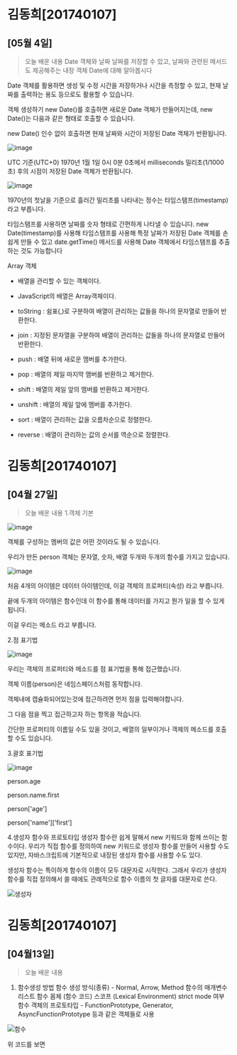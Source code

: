 # 김동희[201740107]
## [05월 4일]
>오늘 배운 내용
Date 객체와 날짜
날짜를 저장할 수 있고, 날짜와 관련된 메서드도 제공해주는 내장 객체 Date에 대해 알아봅시다

Date 객체를 활용하면 생성 및 수정 시간을 저장하거나 시간을 측정할 수 있고, 현재 날짜를 출력하는 용도 등으로도 활용할 수 있습니다.

객체 생성하기
new Date()를 호출하면 새로운 Date 객체가 만들어지는데, new Date()는 다음과 같은 형태로 호출할 수 있습니다.

new Date()
인수 없이 호출하면 현재 날짜와 시간이 저장된 Date 객체가 반환됩니다.

![image](https://user-images.githubusercontent.com/79896108/117543135-80d43900-b056-11eb-8da1-c738ce6f7a55.png)

UTC 기준(UTC+0) 1970년 1월 1일 0시 0분 0초에서 milliseconds 밀리초(1/1000 초) 후의 시점이 저장된 Date 객체가 반환됩니다.

![image](https://user-images.githubusercontent.com/79896108/117543150-9184af00-b056-11eb-9c86-dddafd5d17e7.png)

1970년의 첫날을 기준으로 흘러간 밀리초를 나타내는 정수는 타임스탬프(timestamp) 라고 부릅니다.

타임스탬프를 사용하면 날짜를 숫자 형태로 간편하게 나타낼 수 있습니다. new Date(timestamp)를 사용해 타임스탬프를 사용해 특정 날짜가 저장된 Date 객체를 손쉽게 만들 수 있고 date.getTime() 메서드를 사용해 Date 객체에서 타임스탬프를 추출하는 것도 가능합니다

Array 객체

- 배열을 관리할 수 있는 객체이다.

- JavaScript의 배열은 Array객체이다.

- toString : 쉼표(,)로 구분하여 배열이 관리하는 값들을 하나의 문자열로 만들어 반환한다.

- join : 지정된 문자열을 구분하여 배열이 관리하는 값들을 하나의 문자열로 만들어 반환한다.

- push : 배열 뒤에 새로운 맴버를 추가한다.

- pop : 배열의 제일 마지막 맴버를 반환하고 제거한다.

- shift : 배열의 제일 앞의 맴버를 반환하고 제거한다.

- unshift : 배열의 제일 앞에 멤버를 추가한다.

- sort : 배열이 관리하는 값을 오름차순으로 정렬한다.

- reverse : 배열이 관리하는 값의 순서를 역순으로 정렬한다.

<script>
	var array1 = [10, 20, 30, 40, 50];

	//쉼표로 구분된 배열보여준다
	var a1 = array1.toString(); 
	document.write("a1 : " + a1 + "<br/>");

	//()안에 구분되는 문자
	var a2 = array1.join("_")
	document.write("a2 : " + a2 + "<br/>");


	//배열을 늘리거나 줄이는 것이 가능
	var a3 = [];
	document.write("a3.length : " + a3.length + "<br/>");
	document.write("a3 : " + a3 + "<br/>");

	a3[0] = 10;
	a3[1] = 20;
	document.write("a3.length : " + a3.length + "<br/>");
	document.write("a3 : " + a3 + "<br/>");
	
	//뒤에 추가
	a3.push(30);
	a3.push(40);
	a3.push(50, 60, 70, 80, 90, 100);
	document.write("a3.length : " + a3.length + "<br/>");
	document.write("a3 : " + a3 + "<br/>");

	//마지막 꺼 반환과 제거
	var a4 = a3.pop();
	document.write("a4.length : " + a4.length + "<br/>");
	document.write("a4 : " + a4 + "<br/>");
	document.write("a3 : " + a3 + "<br/>");

	//처음 꺼 반환과 제거
	var a5 = a3.shift();
	document.write("a3.length : " + a3.length + "<br/>");
	document.write("a5 : " + a5 + "<br/>");
	document.write("a3 : " + a3 + "<br/>");	

	//앞에 추가
	a3.unshift(10);
	document.write("a3.length : " + a3.length + "<br/>");
	document.write("a3 : " + a3 + "<br/>");

	
	var array3 = [50,30,10,20,40,30,80,90];
	var array4 = ["다","바", "가", "나", "사", "바"];

	//순서대로 정렬
	array3.sort();
	array4.sort();
	document.write("array3 : " + array3 + "<br/>");
	document.write("array4 : " + array4 + "<br/>");	

	//순서 뒤집어서 정렬
	array3.reverse();
	array4.reverse();
	document.write("array3 : " + array3 + "<br/>");
	document.write("array4 : " + array4 + "<br/>");	

</script>

# 김동희[201740107]
## [04월 27일]
>오늘 배운 내용
1.객체 기본

![image](https://user-images.githubusercontent.com/79896108/116817293-89cd9200-aba0-11eb-8eb8-e33216b38975.png)

객체를 구성하는 멤버의 값은 어떤 것이라도 될 수 있습니다. 

우리가 만든 person 객체는 문자열, 숫자, 배열 두개와 두개의 함수를 가지고 있습니다.

![image](https://user-images.githubusercontent.com/79896108/116817309-a5d13380-aba0-11eb-9bd8-33c90932a9e9.png)

처음 4개의 아이템은 데이터 아이템인데, 이걸 객체의 프로퍼티(속성) 라고 부릅니다. 

끝에 두개의 아이템은 함수인데 이 함수를 통해 데이터를 가지고 뭔가 일을 할 수 있게 됩니다. 

이걸 우리는 메소드 라고 부릅니다.

2.점 표기법

![image](https://user-images.githubusercontent.com/79896108/116817326-c0a3a800-aba0-11eb-8fe5-a5f04c1888fb.png)

우리는 객체의 프로퍼티와 메소드를 점 표기법을 통해 접근했습니다. 

객체 이름(person)은 네임스페이스처럼 동작합니다. 

객체내에 캡슐화되어있는것에 접근하려면 먼저 점을 입력해야합니다. 

그 다음 점을 찍고 접근하고자 하는 항목을 적습니다. 

간단한 프로퍼티의 이름일 수도 있을 것이고, 배열의 일부이거나 객체의 메소드를 호출할 수도 있습니다.

3.괄호 표기법

![image](https://user-images.githubusercontent.com/79896108/116817343-d1541e00-aba0-11eb-844d-e65bd4a3beb3.png)

person.age

person.name.first

person['age']

person['name']['first']

4.생성자 함수와 프로토타입
생성자 함수란 쉽게 말해서 new 키워드와 함께 쓰이는 함수이다. 우리가 직접 함수를 정의하여 new 키워드로 생성자 함수를 만들어 사용할 수도 있지만, 자바스크립트에 기본적으로 내장된 생성자 함수를 사용할 수도 있다.

생성자 함수는 특이하게 함수의 이름이 모두 대문자로 시작한다. 그래서 우리가 생성자 함수를 직접 정의해서 쓸 때에도 관례적으로 함수 이름의 첫 글자를 대문자로 쓴다.

![생성자](https://user-images.githubusercontent.com/79896108/116817412-2d1ea700-aba1-11eb-9921-c48b2f192ed2.PNG)


# 김동희[201740107]
## [04월13일]
>오늘 배운 내용

1. 함수생성 방법
함수 생성 방식(종류) - Normal, Arrow, Method
함수의 매개변수 리스트
함수 몸체 (함수 코드)
스코프 (Lexical Environment)
strict mode 여부
함수 객체의 프로토타입 - FunctionPrototype, Generator, AsyncFunctionPrototype 등과 같은 객체들로 사용

![함수](https://user-images.githubusercontent.com/79896108/115020044-f5530680-9ef4-11eb-842c-ddd1e061407c.PNG)


위 코드를 보면 <script>에서 function을 이용하여 showDialog라는 함수를 만들었다.

showDialog의 용도는 텍스트가 있는 대화상자를 출력할 때 사용할 것이다.

그리고 <body>를 보면 button을 만들고, onclick을 통해 클릭시 showDialog()함수를 호출하여 실행하게끔

만들었다.

즉, 미리 내가 사용할 재료를 만들어놓고 필요한 상황이 생기면 때에 맞게 재료를 사용하면 된다.
function 자체는 사실 어려운 내용이 아니다.

그 안에 어떤 문장, 명령이 들어가느냐가 더 중요하지 function은 말 그대로 함수를 만들어주는 역할만 하기 때문에
어려운 내용이 아니다!!

하지만, 자바스크립트를 이용하여 프로그래밍을 하다보면 function 또한 상당히 중요한 역할을 할 것이 뻔하기에 사용법은 꼭 숙지하도록 하자.

물론 뒤로 갈수록 function에 대한 존재감은 더 커질 것이라고 감히 예상해본다...

# 김동희[201740107]
## [04월06일]
>오늘 배운 내용

1. for문을 사용한 *찍기


 첫번째 별을 찍을때 i 도 0이고 j 도 0인 상태에서, 0<=0 을 만나면 아직 i 하고 j 가 같기때문에 조건을 한번 실행하게됩니다.

그러고 j++ 가 되고, 다시 비교를하려는데 i=0; j=1 이니까 조건식에서 1<=0 이됩니다

0은 1보다 작기때문에 두번째 for문을 빠져나게가되고, 첫번째 for문에서 줄바꿈을 해준다음, i++ 가 되는겁니다.

이게 반복되면 아래와 같은 결과가 나옵니다.

대부분 for문과 while문을 많이 쓰게 되는데 특히 for문을 가장 많이 사용하게 됩니다. 그 이유는 for문이 while문 보다 좀 더 가독성이 좋고 사용하기도 가장 편하기때문입니다.

2. push,pop,shit

push 는 배열의 끝에 원하는 값을 추가해주는 함수.

pop은 배열의 마지막 주소에 있는 값을 제거해주는 함수.

shift는 배열의 주소에 있는 값을 제거한 후에 반환해주는 함수.

push 와 pop를 이용하면 stack으로 이용할 수 있다.

push 와 shift를 이용하면 queue로 이용할 수 있다.

3. splice

console.log("\n splice");

foo = ["a","b","c","d","e"];

bar = foo.splice(1,3);

console.log(foo);

console.log(bar);

foo의 index 1에서 3개를 잘라서 bar에 저장

결과값:b,c,d

# 김동희[201740107]
## [03월 30일]
>오늘 배운 내용

switch 부분을 사용하여 내가 입력하는 값을 설정한 후, 결과값이 원하는 값이 출력
case 문 특정한 상황의 경우
break 문이 없더라면 멈추지않고 모두 실행

삼항 연산자
숫자의 부호를 비교해서 0보다 큰지 아닌지 판별
// 변수를 선언 후 조건을 구분한다.
삼항 연산자를 활용한 변수 초기화
변수가 undefined일때만 초기화

. 짧은 초기화 조건문

ll 연산자를 불이 아닌 자료에 사용할 경우

A ll B 에서 A가 참이라면 A로 대치

A ll B 에서 A가 거짓라면 B로 대치

예제 
//변수 선언
let text;
//짧은 초기화 조건문1

text = text ll "초기화 합니다_1"

console.log(text);

//짧은 초기화 조건문2

text = text ll "초기화합니다_2"

console.log(text);

![반복](https://user-images.githubusercontent.com/79896108/113471008-7ee5eb80-9494-11eb-82e3-c1844bc96452.PNG)

![반복2](https://user-images.githubusercontent.com/79896108/113471022-8e653480-9494-11eb-8654-12b3ff53928e.PNG)


# 김동희[201740107]
## [03월23일]
>오늘 배운 내용 <br/>

let date = new Date();
h = date.getHours();

console.log(h < 3 ll h > 8);
console.log(h >= 3 && h<= 8);

let type = typeof(date.getHours());
console.log(type);

const con1 = "상수선언";
console.log(con1);

# 김동희[201740107]
## [03월16일]
> 오늘 배운 내용 요약
> 여러줄 요약
> 3번

배운내용


![반복2](https://user-images.githubusercontent.com/79896108/113471015-860cf980-9494-11eb-80ae-69bdd400e5c7.PNG)
